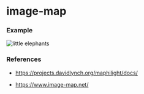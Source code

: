 # image-map

### Example

![little elephants](screenshot.png)

### References

- https://projects.davidlynch.org/maphilight/docs/

- https://www.image-map.net/